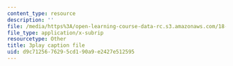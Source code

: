```yaml
---
content_type: resource
description: ''
file: /media/https%3A/open-learning-course-data-rc.s3.amazonaws.com/18-031-system-functions-and-the-laplace-transform-spring-2019/d9c7125676295cd190a9e2427e512595_5HfMEUO9vlY.vtt
file_type: application/x-subrip
resourcetype: Other
title: 3play caption file
uid: d9c71256-7629-5cd1-90a9-e2427e512595
---
```

